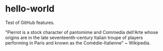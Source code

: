 # hello-world
Test of GitHub features.

"Pierrot is a stock character of pantomime and Commedia dell'Arte whose origins are in the late seventeenth-century Italian troupe of players performing in Paris and known as the Comédie-Italienne" ~ Wikipedia.
